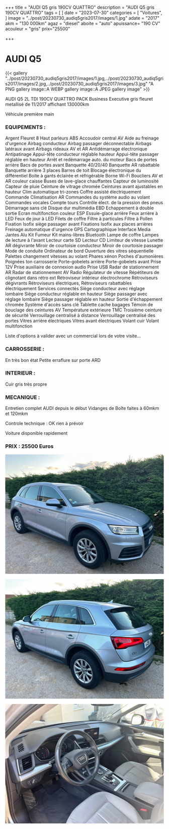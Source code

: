 +++
title = "AUDI Q5 gris 190CV QUATTRO"
description = "AUDI Q5 gris 190CV QUATTRO"
tags = [
]
date = "2023-07-30"
categories = [
    "Voitures",
]
image = "../post/20230730_audiq5gris2017/images/1.jpg"
adate = "2017"
akm = "130 000km"
agaz = "diesel"
aboite = "auto"
apuissance= "190 CV"
acouleur = "gris"
prix="25500"

+++

# AUDI Q5

{{< gallery "../post/20230730_audiq5gris2017/images/1.jpg,../post/20230730_audiq5gris2017/images/2.jpg,../post/20230730_audiq5gris2017/images/3.jpg" "A PNG gallery image::A WEBP gallery image::A JPEG gallery image" >}}


AUDI Q5 2L TDI 190CV QUATTRO PACK Business Executive gris fleuret metallisé de 11/2017 affichant 130000km

Véhicule première main

### EQUIPEMENTS :

Argent Fleuret
8 Haut parleurs
ABS
Accoudoir central AV
Aide au freinage d'urgence
Airbag conducteur
Airbag passager déconnectable
Airbags latéraux avant
Airbags rideaux AV et AR
Antidémarrage électronique
Antipatinage
Appui-tête conducteur réglable hauteur
Appui-tête passager réglable en hauteur
Arrêt et redémarrage auto. du moteur
Bacs de portes arrière
Bacs de portes avant
Banquette 40/20/40
Banquette AR rabattable
Banquette arrière 3 places
Barres de toit
Blocage électronique du différentiel
Boite à gants éclairée et réfrigérable
Borne Wi-Fi
Boucliers AV et AR couleur caisse
Buses de lave-glace chauffantes
Capteur de luminosité
Capteur de pluie
Ceinture de vitrage chromée
Ceintures avant ajustables en hauteur
Clim automatique tri-zones
Coffre assisté électriquement
Commande Climatisation AR
Commandes du système audio au volant
Commandes vocales
Compte tours
Contrôle élect. de la pression des pneus
Démarrage sans clé
Disque dur multimédia EBD
Echappement à double sortie
Ecran multifonction couleur
ESP
Essuie-glace arrière
Feux arrière à LED
Feux de jour à LED
Filets de coffre
Filtre à particules
Filtre à Pollen
Fixation Isofix siège passager avant
Fixations Isofix aux places arrières
Freinage automatique d'urgence
GPS Cartographique
Interface Media
Jantes Alu
Kit Fumeur
Kit mains-libres Bluetooth
Lampe de coffre
Lampes de lecture à l'avant
Lecteur carte SD
Lecteur CD
Limiteur de vitesse
Lunette AR dégivrante
Miroir de courtoisie conducteur
Miroir de courtoisie passager
Mode de conduite
Ordinateur de bord
Ouverture des vitres séquentielle
Palettes changement vitesses au volant
Phares xénon
Poches d'aumonières
Poignées ton carrosserie
Porte-gobelets arrière
Porte-gobelets avant
Prise 12V
Prise auxiliaire de connexion audio
Prise USB
Radar de stationnement AR
Radar de stationnement AV
Radio
Régulateur de vitesse
Répétiteurs de clignotant dans rétro ext
Rétroviseur intérieur électrochrome
Rétroviseurs dégivrants
Rétroviseurs électriques,
Rétroviseurs rabattables électriquement
Services connectés
Siège conducteur avec réglage lombaire
Siège conducteur réglable en hauteur
Siège passager avec réglage lombaire
Siège passager réglable en hauteur
Sortie d'échappement chromée
Système d'accès sans clé
Tablette cache bagages
Témoin de bouclage des ceintures AV
Température extérieure
TMC
Troisième ceinture de sécurité
Verrouillage centralisé à distance
Verrouillage centralisé des portes
Vitres arrière électriques
Vitres avant électriques
Volant cuir
Volant multifonction

Liste d'options à valider avec un commercial lors de votre visite...


### CARROSSERIE :
En très bon état 
Petite erraflure sur porte ARD

### INTERIEUR :
Cuir gris très propre

### MECANIQUE :
Entretien complet AUDI depuis le début
Vidanges de Boîte faites à 60mkm et 120mkm


Controle technique : OK
rien à prévoir


Voiture disponible rapidement


### PRIX : 25500 Euros


<!-- more -->


![](images/1.jpg)

![](images/2.jpg)

![](images/3.jpg)

